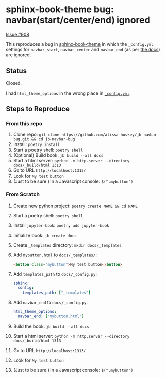 sphinx-book-theme bug: navbar(start/center/end) ignored
=======================================================

[Issue #908](https://github.com/executablebooks/sphinx-book-theme/issues/908)

This reproduces a bug in [sphinx-book-theme](https://github.com/executablebooks/sphinx-book-theme/) in
which the `_config.yml` settings for `navbar_start`, `navbar_center` and `navbar_end` (as per
[the docs](https://sphinx-book-theme.readthedocs.io/en/stable/sections/header.html)) are ignored.

Status
------

Closed.

I had `html_theme_options` in the wrong place in
[`_config.yml`](https://github.com/alissa-huskey/jb-navbar-bug/blob/main/docs/_config.yml?plain=1#L34).

Steps to Reproduce
------------------

### From this repo

1. Clone repo: `git clone https://github.com/alissa-huskey/jb-navbar-bug.git && cd jb-navbar-bug`
2. Install: `poetry install`
3. Start a poetry shell: `poetry shell`
4. (Optional) Build book: `jb build --all docs`
5. Start a html server: `python -m http.server --directory docs/_build/html 1313`
6. Go to URL `http://localhost:1313/`
7. Look for `My test button`
8. (Just to be sure.) In a Javascript console: `$(".mybutton")`

### From Scratch

 1. Create new python project: `poetry create NAME && cd NAME`
 2. Start a poetry shell: `poetry shell`
 3. Install `jupyter-book`: `poetry add jupyter-book`
 4. Initialize book: `jb create docs`
 5. Create `_templates` directory: `mkdir docs/_templates`
 6. Add `mybutton.html` to `docs/_templates/`:
 
    ```html
    <button class="mybutton">My test button</button>
    ```
 7. Add `templates_path` to `docs/_config.py`:
 
    ```yml
    sphinx:
      config:
        templates_path: ["_templates"]
    ```
 8. Add `navbar_end` to `docs/_config.py`:
 
    ```yml
    html_theme_options:
      navbar_end: ["mybutton.html"]
    ```
 9. Build the book: `jb build --all docs`
10. Start a html server: `python -m http.server --directory docs/_build/html 1313`
11. Go to URL `http://localhost:1313/`
12. Look for `My test button`
13. (Just to be sure.) In a Javascript console: `$(".mybutton")`
